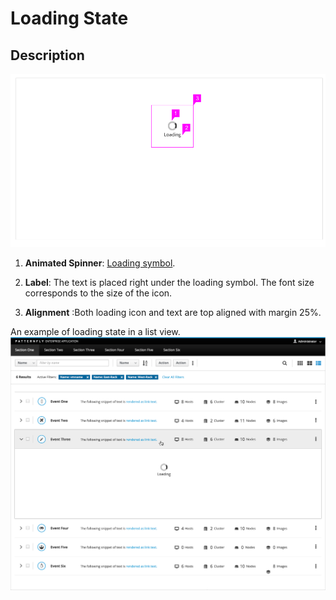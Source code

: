 # Loading State

## Description

![Loading State with Callouts](./img/loading-state-description.png)
1. **Animated Spinner**:  [Loading symbol](http://www.patternfly.org/pattern-library/widgets/#spinner).

1. **Label**: The text is placed right under the loading symbol. The font size corresponds to the size of the icon.
1. **Alignment** :Both loading icon and text are top aligned with margin 25%.


An example of loading state in a list view.
![Loading State in a List View](./img/list-view-simple-expansion-loading.png)
